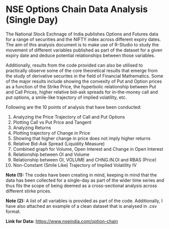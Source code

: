 # NSE Options Chain Data Analysis (Single Day)
The National Stock Exchnage of India publishes Options and Futures data for a range of securities and the NIFTY index across different expiry dates. 
The aim of this analysis document is to make use of R-Studio to study the movement of different variables published as part of the dataset for a given expiry date
and deduce potential relationships between those variables. 

Additionally, results from the code provided can also be utilised to practically observe some of the core theoretical results that emerge from the study of derivative 
securites in the field of Financial Mathematics. Some of the major results include showing the convexity of Put and Option prices as a function of the Strike Price, 
the hyperbolic relationship between Put and Call Prices, higher relative bid-ask spreads for in-the-money call and put options, a smile-like trajectory of 
implied volatility, etc. 

Following are the 10 points of analysis that have been conducted:

  1. Analyzing the Price Trajectory of Call and Put Options
  2. Plotting Call vs Put Price and Tangent
  3. Analyzing Returns 
  4. Plotting trajectory of Change in Price
  5. Showing that higher change in price does not imply higher returns
  6. Relative Bid-Ask Spread (Liquidity Measure)
  7. Combined graph for Volume, Open Interest and Change in Open Interest
  8. Relationship between OI and Volume
  9. Relationship between OI, VOLUME and CHNG.IN.OI and RBAS (Price)
  10. Non-Constant (Smile Like) Trajectory of Implied Volatility IV


**Note (1):** The codes have been creating in mind, keeping in mind that the data has been collected for a single-day as part of the wider time series and thus fits 
the scope of being deemed as a cross-sectional analysis across different stirke prices.

**Note (2):** A list of all variables is provided as part of the code. Additionally, I have also attached an example of a clean dataset that is analysed in .csv format. 

**Link for Data:** https://www.nseindia.com/option-chain

